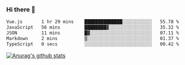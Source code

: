 ### Hi there 👋



<!--
**webB1an/webB1an** is a ✨ _special_ ✨ repository because its `README.md` (this file) appears on your GitHub profile.

Here are some ideas to get you started:

- 🔭 I’m currently working on ...
- 🌱 I’m currently learning ...
- 👯 I’m looking to collaborate on ...
- 🤔 I’m looking for help with ...
- 💬 Ask me about ...
- 📫 How to reach me: ...
- 😄 Pronouns: ...
- ⚡ Fun fact: ...
-->

<!--START_SECTION:waka-->

```txt
Vue.js       1 hr 29 mins    ██████████████░░░░░░░░░░░   55.78 %
JavaScript   56 mins         ████████▓░░░░░░░░░░░░░░░░   35.32 %
JSON         11 mins         █▓░░░░░░░░░░░░░░░░░░░░░░░   07.11 %
Markdown     2 mins          ▒░░░░░░░░░░░░░░░░░░░░░░░░   01.37 %
TypeScript   0 secs          ░░░░░░░░░░░░░░░░░░░░░░░░░   00.42 %
```

<!--END_SECTION:waka-->


[![Anurag's github stats](https://github-readme-stats.vercel.app/api?username=webB1an&show_icons=true&theme=radical)](https://github.com/anuraghazra/github-readme-stats)

